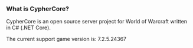 ### What is CypherCore?

CypherCore is an open source server project for World of Warcraft written in C# (.NET Core).

The current support game version is: 7.2.5.24367
